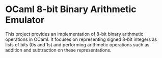 # OCaml 8-bit Binary Arithmetic Emulator

This project provides an implementation of 8-bit binary arithmetic operations in OCaml. It focuses on representing signed 8-bit integers as lists of bits (0s and 1s) and performing arithmetic operations such as addition and subtraction on these representations.
